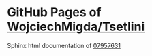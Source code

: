 GitHub Pages of [WojciechMigda/Tsetlini](https://github.com/WojciechMigda/Tsetlini.git)
===
Sphinx html documentation of [07957631](https://github.com/WojciechMigda/Tsetlini/tree/07957631844776d27e4e62b8eb75febac3b999b4)
